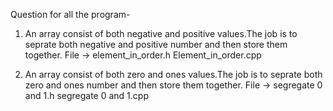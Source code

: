 
Question for all the program-


 1) An array consist of both negative and positive values.The job is to seprate both negative and positive number and then store them together.
    File  ->
        element_in_order.h
        Element_in_order.cpp 
 
 2) An array consist of both zero and ones values.The job is to seprate both zero and ones number and then store them together.
    File  ->
         segregate 0 and 1.h
         segregate 0 and 1.cpp
